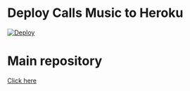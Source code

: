 # Deploy Calls Music to Heroku

[![Deploy](https://www.herokucdn.com/deploy/button.svg)](https://heroku.com/deploy?template=https://github.com/anehajahlu/CallsMusicHeroku/)

# Main repository

[Click here](https://github.com/anehajahlu/callsmusic-2)
